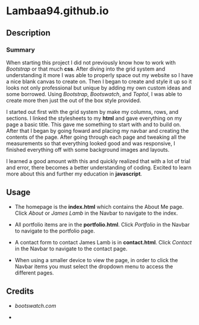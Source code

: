 # Lambaa94.github.io

## Description

### Summary

When starting this project I did not previously know how to work with *Bootstrap* or that much **css**. After diving into the grid system and understanding it more I was able to properly space out my website so I have a nice blank canvas to create on. Then I began to create and style it up so it looks not only professional but unique by adding my own custom ideas and some borrowed. Using *Bootstrap*, *Bootswatch*, and *Toptol*, I was able to create more then just the out of the box style provided.

I started out first with the grid system by make my columns, rows, and sections. I linked the stylesheets to my **html** and gave everything on my page a basic title. This gave me something to start with and to build on. After that I began by going foward and placing my navbar and creating the contents of the page. After going through each page and tweaking all the measurements so that everything looked good and was responsive, I finished everything off with some background images and layouts.

I learned a good amount with this and quickly realized that with a lot of trial and error, there becomes a better understanding of coding. Excited to learn more about this and further my education in **javascript**.

## Usage

* The homepage is the **index.html** which contains the About Me page. Click *About* or *James Lamb* in the Navbar to navigate to the index.

* All portfolio items are in the **portfolio.html**. Click *Portfolio* in the Navbar to navigate to the portfolio page.

* A contact form to contact James Lamb is in **contact.html**. Click *Contact* in the Navbar to navigate to the contact page.

* When using a smaller device to view the page, in order to click the Navbar items you must select the dropdown menu to access the different pages.

## Credits

* *bootswatch.com* 
<!-- For different themes for Bootstrap -->
*